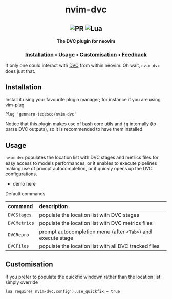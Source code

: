 <h1 align="center">
  <br>
  nvim-dvc
  <br>
</h1>

<h2 align="center">
  <img alt="PR" src="https://img.shields.io/badge/PRs-welcome-brightgreen.svg?style=flat"/>
  <img alt="Lua" src="https://img.shields.io/badge/lua-%232C2D72.svg?&style=flat&logo=lua&logoColor=white"/>
</h2>

<h4 align="center">The DVC plugin for neovim</h4>

<h3 align="center">
  <a href="#Installation">Installation</a> •
  <a href="#Usage">Usage</a> •
  <a href="#Customisation">Customisation</a> •
  <a href="#Feedback">Feedback</a>
</h3>

If only one could interact with [DVC](https://dvc.org) from within neovim. Oh wait, `nvim-dvc` does just that.

## Installation
Install it using your favourite plugin manager; for instance if you are using vim-plug
```
Plug 'gennaro-tedesco/nvim-dvc'
```
Notice that this plugin makes use of bash core utils and `jq` internally (to parse DVC outputs), so it is recommended to have them installed.

## Usage
`nvim-dvc` populates the location list with DVC stages and metrics files for easy access to models performances, or it enables to execute pipelines making use of prompt autocompletion, or it quickly opens up the DVC configurations.

- demo here

Default commands

| command            | description
|:------------------ |:-------------
|`DVCStages`         | populate the location list with DVC stages
|`DVCMetrics`        | populate the location list with DVC metrics files
|`DVCRepro`          | prompt autocompletion menu (after `<Tab>`) and execute stage
|`DVCFiles`          | populate the location list with all DVC tracked files


## Customisation
If you prefer to populate the quickfix windown rather than the location list simply override
```
lua require('nvim-dvc.config').use_quickfix = true
```
